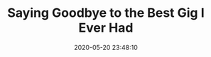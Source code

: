 ---
date: 2020-05-20 23:48:10
link:
  source: pocket
  source_url: https://getpocket.com
  text: Saying Goodbye to the Best Gig I Ever Had
  url: https://medium.com/@steve.yegge/saying-goodbye-to-the-best-gig-i-ever-had-a33736833c1e?source=rss-c1ec701babb7------2
source: pocket
syndicated:
- type: pocket
  url: https://medium.com/@steve.yegge/saying-goodbye-to-the-best-gig-i-ever-had-a33736833c1e?source=rss-c1ec701babb7------2
- type: mastodon
  url: https://mastodon.technology/users/roytang/statuses/104203459602262054
- type: twitter
  url: https://twitter.com/roytang/statuses/1263255727784615936/
title: Saying Goodbye to the Best Gig I Ever Had
---